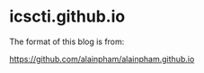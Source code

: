 # icscti.github.io

The format of this blog is from:

https://github.com/alainpham/alainpham.github.io
